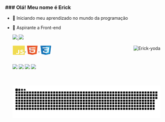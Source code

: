 ### ### Olá! Meu nome é Erick

- 🔭 Iniciando meu aprendizado no mundo da programação
- 🌱 Aspirante a Front-end
  <div>
    <a href="https://github.com/erickrib">
    <img height="180em" src="https://github-readme-stats.vercel.app/api?username=erickrib&show_icons=true&theme=tokyonight&include_all_commits=true&count_private=true"/>
    <img height="180em" src="https://github-readme-stats.vercel.app/api/top-langs/?username=erickrib&layout=compact&langs_count=7&theme=tokyonight"/>
  </div>  
  <div style="display: inline_block"><br>
    <img align="center" alt="Erick-Js" height="30" width="40" src="https://raw.githubusercontent.com/devicons/devicon/master/icons/javascript/javascript-plain.svg">
    <img align="center" alt="Erick-HTML" height="30" width="40" src="https://raw.githubusercontent.com/devicons/devicon/master/icons/html5/html5-original.svg">
    <img align="center" alt="Erick-CSS" height="30" width="40" src="https://raw.githubusercontent.com/devicons/devicon/master/icons/css3/css3-original.svg">
    <img align="right" alt="Erick-yoda"height="130" widht="130" border="0" src="https://i.picasion.com/pic91/152c00ad4caabae6163b1ecb9cc2ef79.gif">
  </div>
  
   ##
  
  <div> 
    <a href="#" target="_blank"><img src="https://img.shields.io/badge/-Instagram-%23E4405F?style=for-the-badge&logo=instagram&logoColor=white" target="_blank"></a>
    <a href="#" target="_blank"><img src="https://img.shields.io/badge/Discord-7289DA?style=for-the-badge&logo=discord&logoColor=white" target="_blank"></a> 
    <a href = "#"><img src="https://img.shields.io/badge/-Gmail-%23333?style=for-the-badge&logo=gmail&logoColor=white" target="_blank"></a>
    <a href="#" target="_blank"><img src="https://img.shields.io/badge/-LinkedIn-%230077B5?style=for-the-badge&logo=linkedin&logoColor=white" target="_blank"></a> 

    ![Snake animation](https://github.com/erickrib/erickrib/blob/output/github-contribution-grid-snake.svg)

 </div>
